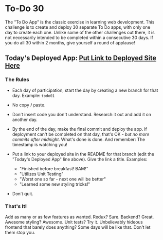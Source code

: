 # To-Do 30

The "To Do App" is the classic exercise in learning web development. This challenge is to create and deploy 30 separate To Do apps, with only one day to create each one. Unlike some of the other challenges out there, it is not necessarily intended to be completed within a consecutive 30 days. If you do all 30 within 2 months, give yourself a round of applause!

## Today's Deployed App: [Put Link to Deployed Site Here](https://elijahwilcott.com/)

### The Rules

* Each day of participation, start the day by creating a new branch for that day. Example: `todo01`

* No copy / paste.

* Don't insert code you don't understand. Research it out and add it on another day.

* By the end of the day, make the final commit and deploy the app. If deployment can't be completed on that day, that's OK - *but no more commits after midnight*. What's done is done. And remember: The timestamp is watching you!

* Put a link to your deployed site in the README for that branch (edit the "Today's Deployed App" line above). Give the link a title. Examples:
  *   "Finished before breakfast! BAM!"
  *   "Utilizes Unit Testing"
  *   "Worst one so far - next one will be better"
  *   "Learned some new styling tricks!"

* Don't quit.

### That's It!

Add as many or as few features as wanted. Redux? Sure. Backend? Great. Awesome styling? Awesome. Unit tests? Try it. Unbelievably hideous frontend that barely does anything? Some days will be like that. Don't let them stop you.
